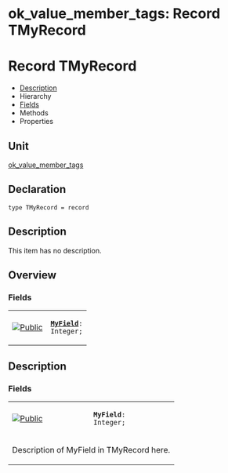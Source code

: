 # ok\_value\_member\_tags: Record TMyRecord


# Record TMyRecord
<span id="TMyRecord"/>

- [Description](#PasDoc-Description)
- Hierarchy
- [Fields](#PasDoc-Fields)
- Methods
- Properties

<span id="PasDoc-Description"/>

## Unit


[ok\_value\_member\_tags](ok_value_member_tags.md)


## Declaration


```type TMyRecord = record```


## Description
This item has no description.



## Overview

### Fields
<span id="PasDoc-Fields"/>


<table>
<tr>

<td>

<a href="legend.md"><img src="public.gif" alt="Public" title="Public"></img></a>
</td>

<td>

<code><strong><a href="ok_value_member_tags.TMyRecord.md#MyField">MyField</a></strong>: Integer;</code>
</td>
</tr>
</table>


## Description

### Fields

<table>
<tr>

<td>

<a href="legend.md"><img src="public.gif" alt="Public" title="Public"></img></a>
</td>

<td>

<span id="MyField"/><code><strong>MyField</strong>: Integer;</code>
</td>
</tr>
<tr><td colspan="2">

Description of MyField in TMyRecord here.

</td></tr>
</table>


